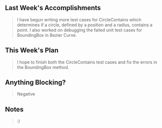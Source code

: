 ## Last Week's Accomplishments

> I have begun writing more test cases for CircleContains which determines if a circle, defined by a position and a radius, contains a point. I also worked on debugging the failed unit test cases for BoundingBox in Bezier Curve.

## This Week's Plan

> I hope to finish both the CircleContains test cases and fix the errors in the BoundingBox method.

## Anything Blocking?

>  Negative

## Notes

> :)

